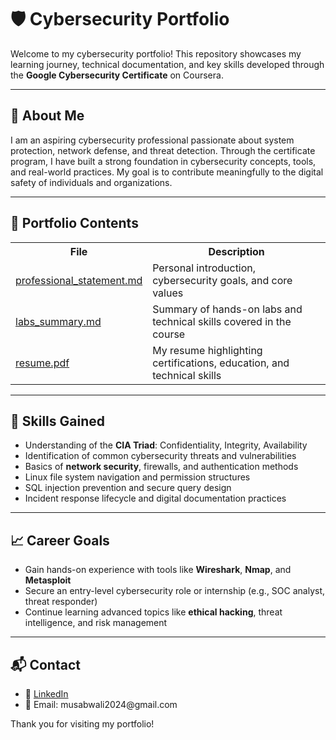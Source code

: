 <h1>🛡️ Cybersecurity Portfolio</h1>

<p>Welcome to my cybersecurity portfolio! This repository showcases my learning journey, technical documentation, and key skills developed through the <strong>Google Cybersecurity Certificate</strong> on Coursera.</p>

<hr>

<h2>👤 About Me</h2>
<p>I am an aspiring cybersecurity professional passionate about system protection, network defense, and threat detection. Through the certificate program, I have built a strong foundation in cybersecurity concepts, tools, and real-world practices. My goal is to contribute meaningfully to the digital safety of individuals and organizations.</p>

<hr>

<h2>📂 Portfolio Contents</h2>
<table>
  <tr>
    <th>File</th>
    <th>Description</th>
  </tr>
  <tr>
    <td><a href="professional_statement.md">professional_statement.md</a></td>
    <td>Personal introduction, cybersecurity goals, and core values</td>
  </tr>
  <tr>
    <td><a href="labs_summary.md">labs_summary.md</a></td>
    <td>Summary of hands-on labs and technical skills covered in the course</td>
  </tr>
  <tr>
    <td><a href="resume.pdf">resume.pdf</a></td>
    <td>My resume highlighting certifications, education, and technical skills</td>
  </tr>
</table>

<hr>

<h2>🧠 Skills Gained</h2>
<ul>
  <li>Understanding of the <strong>CIA Triad</strong>: Confidentiality, Integrity, Availability</li>
  <li>Identification of common cybersecurity threats and vulnerabilities</li>
  <li>Basics of <strong>network security</strong>, firewalls, and authentication methods</li>
  <li>Linux file system navigation and permission structures</li>
  <li>SQL injection prevention and secure query design</li>
  <li>Incident response lifecycle and digital documentation practices</li>
</ul>

<hr>

<h2>📈 Career Goals</h2>
<ul>
  <li>Gain hands-on experience with tools like <strong>Wireshark</strong>, <strong>Nmap</strong>, and <strong>Metasploit</strong></li>
  <li>Secure an entry-level cybersecurity role or internship (e.g., SOC analyst, threat responder)</li>
  <li>Continue learning advanced topics like <strong>ethical hacking</strong>, threat intelligence, and risk management</li>
</ul>

<hr>

<h2>📬 Contact</h2>
<ul>
  <li>🔗 <a href="https://linkedin.com/in/musab-wali-197712327">LinkedIn</a></li>
  <li>📧 Email: musabwali2024@gmail.com</li>
</ul>

<p>Thank you for visiting my portfolio!</p>

